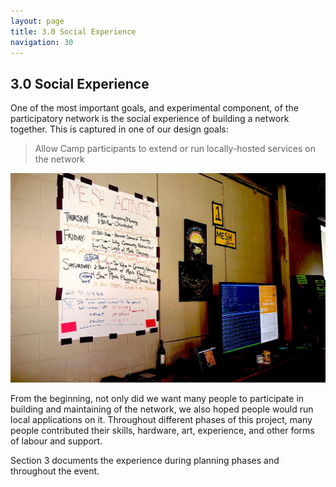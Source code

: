 ```yaml
---
layout: page
title: 3.0 Social Experience
navigation: 30
---
```


## 3.0 Social Experience

One of the most important goals, and experimental component, of the participatory network is the social experience of building a network together. This is captured in one of our design goals:

>Allow Camp participants to extend or run locally-hosted services on the network

![mesh-activities](images/mesh-activities.jpg)

From the beginning, not only did we want many people to participate in building and maintaining of the network, we also hoped people would run local applications on it. Throughout different phases of this project, many people contributed their skills, hardware, art, experience, and other forms of labour and support.

Section 3 documents the experience during planning phases and throughout the event.